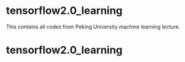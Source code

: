 # tensorflow2.0_learning
This contains all codes from Peking University machine learning lecture.
# tensorflow2.0_learning
